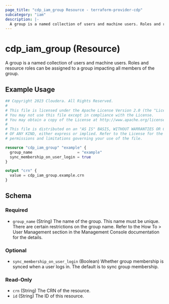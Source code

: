 ```yaml
---
page_title: "cdp_iam_group Resource - terraform-provider-cdp"
subcategory: "iam"
description: |-
  A group is a named collection of users and machine users. Roles and resource roles can be assigned to a group impacting all members of the group.
---
```


# cdp_iam_group (Resource)

A group is a named collection of users and machine users. Roles and resource roles can be assigned to a group impacting all members of the group.

## Example Usage

```terraform
## Copyright 2023 Cloudera. All Rights Reserved.
#
# This file is licensed under the Apache License Version 2.0 (the "License").
# You may not use this file except in compliance with the License.
# You may obtain a copy of the License at http://www.apache.org/licenses/LICENSE-2.0.
#
# This file is distributed on an "AS IS" BASIS, WITHOUT WARRANTIES OR CONDITIONS
# OF ANY KIND, either express or implied. Refer to the License for the specific
# permissions and limitations governing your use of the file.

resource "cdp_iam_group" "example" {
  group_name                    = "example"
  sync_membership_on_user_login = true
}

output "crn" {
  value = cdp_iam_group.example.crn
}
```

<!-- schema generated by tfplugindocs -->
## Schema

### Required

- `group_name` (String) The name of the group. This name must be unique. There are certain restrictions on the group name. Refer to the How To > User Management section in the Management Console documentation for the details.

### Optional

- `sync_membership_on_user_login` (Boolean) Whether group membership is synced when a user logs in. The default is to sync group membership.

### Read-Only

- `crn` (String) The CRN of the resource.
- `id` (String) The ID of this resource.
